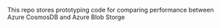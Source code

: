 This repo stores prototyping code for comparing performance between Azure CosmosDB and Azure Blob Storge